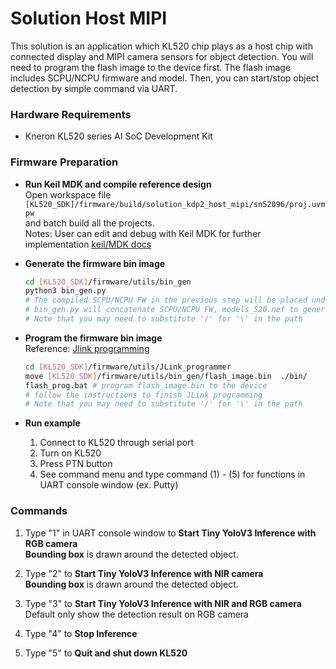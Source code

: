 # Solution Host MIPI

This solution is an application which KL520 chip plays as a host chip with connected display and MIPI camera sensors for object detection. You will need to program the flash image to the device first. The flash image includes SCPU/NCPU firmware and model. Then, you can start/stop object detection by simple command via UART. 

### Hardware Requirements

- Kneron KL520 series AI SoC Development Kit  

### Firmware Preparation

- **Run Keil MDK and compile reference design**  
    Open workspace file `[KL520_SDK]/firmware/build/solution_kdp2_host_mipi/sn52096/proj.uvmpw`  
    and batch build all the projects.  
    Notes:
    User can edit and debug with Keil MDK for further implementation  [keil/MDK docs](https://www2.keil.com/mdk5/docs)

- **Generate the firmware bin image**  
    ```bash
    cd [KL520_SDK]/firmware/utils/bin_gen  
    python3 bin_gen.py  
    # The compiled SCPU/NCPU FW in the previous step will be placed under flash_bin/ automatically  
    # bin_gen.py will concatenate SCPU/NCPU FW, models_520.nef to generate flash_image.bin  
    # Note that you may need to substitute '/' for '\' in the path
    ```

- **Program the firmware bin image**  
    Reference:  [Jlink programming](../flash_management/flash_management.md#4-program-flash-via-jtagswd-interface)  
    ```bash
    cd [KL520_SDK]/firmware/utils/JLink_programmer  
    move [KL520_SDK]/firmware/utils/bin_gen/flash_image.bin  ./bin/  
    flash_prog.bat # program flash_image.bin to the device  
    # follow the instructions to finish JLink programming
    # Note that you may need to substitute '/' for '\' in the path
    ```
    
- **Run example**  
    1.  Connect to KL520 through serial port
	2.  Turn on KL520 
	3.  Press PTN button 
	4.  See command menu and type command (1) - (5) for functions in UART console window (ex. Putty)

### Commands

1. Type "1" in UART console window to **Start Tiny YoloV3 Inference with RGB camera**  
    **Bounding box** is drawn around the detected object.  
   
2. Type "2" to **Start Tiny YoloV3 Inference with NIR camera**  
    **Bounding box** is drawn around the detected object.  

3. Type "3" to **Start Tiny YoloV3 Inference with NIR and RGB camera**  
    Default only show the detection result on RGB camera

4. Type "4" to **Stop Inference**

5. Type "5" to **Quit and shut down KL520**

